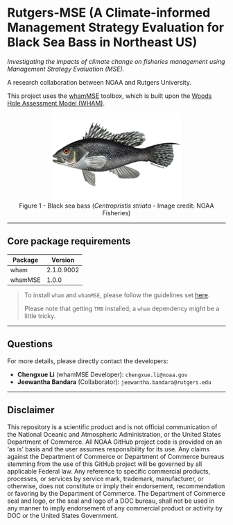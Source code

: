 # Rutgers-MSE (A Climate-informed Management Strategy Evaluation for Black Sea Bass in Northeast US)

*Investigating the impacts of climate change on fisheries management using Management Strategy Evaluation (MSE).*

A research collaboration between NOAA and Rutgers University.

This project uses the [whamMSE](https://lichengxue.github.io/whamMSE/) toolbox, which is built upon the [Woods Hole Assessment Model (WHAM)](https://timjmiller.github.io/wham/).

<p align="center">
  <img width="60%" src="https://github.com/lichengxue/Rutgers-MSE/blob/main/images/black_sea_bass_banner_image_noaa_fisheries.png" />
  <br>
  Figure 1 - Black sea bass (<i>Centropristis striata</i> - Image credit: NOAA Fisheries)
</p>

------------------------------------------------------------------------

## Core package requirements

| Package 	| Version    	|
|---------	|------------	|
| wham    	| 2.1.0.9002 	|
| whamMSE 	| 1.0.0      	|

> To install `wham` and `whamMSE`, please follow the guidelines set [here](https://lichengxue.github.io/whamMSE/01.Installation.html).
>
> Please note that getting `TMB` installed; a `wham` dependency might be a little tricky.

------------------------------------------------------------------------

## Questions

For more details, please directly contact the developers:
- **Chengxue Li** (whamMSE Developer): `chengxue.li@noaa.gov`
- **Jeewantha Bandara** (Collaborator): `jeewantha.bandara@rutgers.edu`

------------------------------------------------------------------------

## Disclaimer

This repository is a scientific product and is not official communication of the National Oceanic and Atmospheric Administration, 
or the United States Department of Commerce. All NOAA GitHub project code is provided on an ‘as is’ basis and the user assumes 
responsibility for its use. Any claims against the Department of Commerce or Department of Commerce bureaus stemming from the 
use of this GitHub project will be governed by all applicable Federal law. Any reference to specific commercial products, 
processes, or services by service mark, trademark, manufacturer, or otherwise, does not constitute or imply their endorsement, 
recommendation or favoring by the Department of Commerce. The Department of Commerce seal and logo, or the seal and logo of a 
DOC bureau, shall not be used in any manner to imply endorsement of any commercial product or activity by DOC or the United States 
Government.
